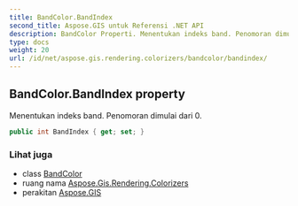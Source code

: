 ```yaml
---
title: BandColor.BandIndex
second_title: Aspose.GIS untuk Referensi .NET API
description: BandColor Properti. Menentukan indeks band. Penomoran dimulai dari 0.
type: docs
weight: 20
url: /id/net/aspose.gis.rendering.colorizers/bandcolor/bandindex/
---
```

## BandColor.BandIndex property

Menentukan indeks band. Penomoran dimulai dari 0.

```csharp
public int BandIndex { get; set; }
```

### Lihat juga

* class [BandColor](../)
* ruang nama [Aspose.Gis.Rendering.Colorizers](../../bandcolor/)
* perakitan [Aspose.GIS](../../../)


